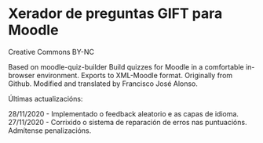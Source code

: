 # Xerador de preguntas GIFT para Moodle
Creative Commons BY-NC


Based on moodle-quiz-builder
Build quizzes for Moodle in a comfortable in-browser environment. Exports to XML-Moodle format. Originally from Github.
Modified and translated by Francisco José Alonso.

Últimas actualizacións:

28/11/2020 - Implementado o feedback aleatorio e as capas de idioma.
27/11/2020 - Corrixido o sistema de reparación de erros nas puntuacións. Admítense penalizacións.


